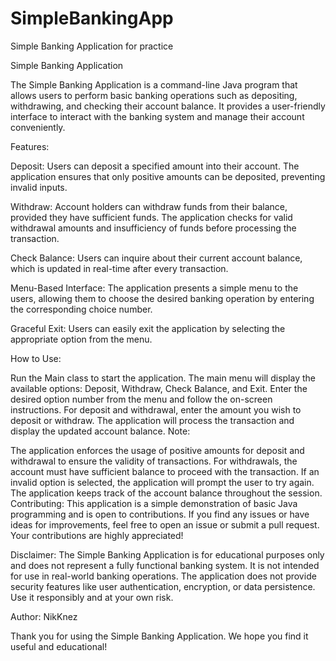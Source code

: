 # SimpleBankingApp
Simple Banking Application for practice

Simple Banking Application

The Simple Banking Application is a command-line Java program that allows users to perform basic banking operations such as depositing, withdrawing, and checking their account balance. It provides a user-friendly interface to interact with the banking system and manage their account conveniently.

Features:

Deposit: Users can deposit a specified amount into their account. The application ensures that only positive amounts can be deposited, preventing invalid inputs.

Withdraw: Account holders can withdraw funds from their balance, provided they have sufficient funds. The application checks for valid withdrawal amounts and insufficiency of funds before processing the transaction.

Check Balance: Users can inquire about their current account balance, which is updated in real-time after every transaction.

Menu-Based Interface: The application presents a simple menu to the users, allowing them to choose the desired banking operation by entering the corresponding choice number.

Graceful Exit: Users can easily exit the application by selecting the appropriate option from the menu.

How to Use:

Run the Main class to start the application.
The main menu will display the available options: Deposit, Withdraw, Check Balance, and Exit.
Enter the desired option number from the menu and follow the on-screen instructions.
For deposit and withdrawal, enter the amount you wish to deposit or withdraw.
The application will process the transaction and display the updated account balance.
Note:

The application enforces the usage of positive amounts for deposit and withdrawal to ensure the validity of transactions.
For withdrawals, the account must have sufficient balance to proceed with the transaction.
If an invalid option is selected, the application will prompt the user to try again.
The application keeps track of the account balance throughout the session.
Contributing:
This application is a simple demonstration of basic Java programming and is open to contributions. If you find any issues or have ideas for improvements, feel free to open an issue or submit a pull request. Your contributions are highly appreciated!

Disclaimer:
The Simple Banking Application is for educational purposes only and does not represent a fully functional banking system. It is not intended for use in real-world banking operations. The application does not provide security features like user authentication, encryption, or data persistence. Use it responsibly and at your own risk.

Author:
NikKnez

Thank you for using the Simple Banking Application. We hope you find it useful and educational!
